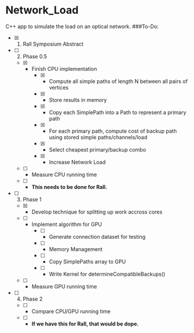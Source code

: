 # Network_Load
C++ app to simulate the load on an optical network.
###To-Do:
- [x] 1. Rall Symposium Abstract 
- [ ] 2. Phase 0.5
	- [x] * Finish CPU implementation
		- [x] * Compute all simple paths of length N between all pairs of vertices
		- [x] * Store results in memory
		- [x] * Copy each SimplePath into a Path to represent a primary path
		- [x] * For each primary path, compute cost of backup path using stored simple paths/channels/load
		- [x] * Select cheapest primary/backup combo
		- [x] * Increase Network Load
	- [ ] * Measure CPU running time
	- [ ] * **This needs to be done for Rall.**
- [ ] 3. Phase 1
	- [x] * Develop technique for splitting up work accross cores
	- [ ] * Implement algorithm for GPU
		- [ ] * Generate connection dataset for testing
		- [ ] * Memory Management
		- [ ] * Copy SimplePaths array to GPU
		- [ ] * Write Kernel for determineCompatibleBackups()
	- [ ] * Measure GPU running time
- [ ] 4. Phase 2
	- [ ] * Compare CPU/GPU running time
	- [ ] * **If we have this for Rall, that would be dope.**
